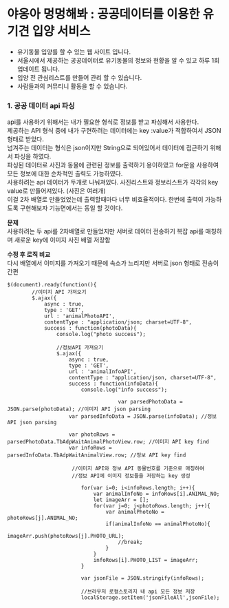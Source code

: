 야옹아 멍멍해봐 : 공공데이터를 이용한 유기견 입양 서비스
===========================================
* 유기동물 입양를 할 수 있는 웹 사이트 입니다.    
* 서울시에서 제공하는 공공데이터로 유기동물의 정보와 현황을 알 수 있고 하루 1회 업데이트 됩니다.    
* 입양 전 관심리스트를 만들어 관리 할 수 있습니다.    
* 사람들과의 커뮤티니 활동을 할  수 있습니다.    
### 1. 공공 데이터 api 파싱    
api를 사용하기 위해서는 내가 필요한 형식로 정보를 받고 파싱해서 사용한다.    
제공하는 API 형식 중에 내가 구현하려는 데이터에는 key :value가 적합하여서  JSON형태로 받았다.     
넘겨주는 데이터는 형식은 json이지만 String으로 되어있어서 데이터에 접근하기 위해서 파싱을 하였다.     
파싱된 데이터로 사진과 동물에 관련된 정보를 출력하기 용이하였고 for문을 사용하여 모든 정보에 대한 순차적인 출력도 가능하였다.      
사용하려는 api 데이터가 두개로 나눠져있다. 사진리스트와 정보리스트가 각각의 key value로 만들어져있다. (사진은 여러개)      
이걸 2차 배열로 만들었었는데 출력할때마다 너무 비효율적이다. 한번에 출력이 가능하도록 구현해보자 기능면에서는 동일 할 것이다. 

**문제**     
사용하려는 두 api를 2차배열로 만들었지만 서버로 데이터 전송하기 복잡
api를 매칭하며 새로운 key에 이미지 사진 배열 저장함


**수정 후 로직 비교**    
다시 배열에서 이미지를 가져오기 때문에 속소가 느리지만
서버로 json 형태로 전송이 간편

```
$(document).ready(function(){
		//이미지 API 가져오기
		$.ajax({
			async : true,
			type : 'GET',
			url : 'animalPhotoAPI',
			contentType : "application/json; charset=UTF-8",
			success : function(photoData){
				console.log("photo success");
				
				//정보API 가져오기
				$.ajax({
					async : true,
	                type : 'GET',
	                url : 'animalInfoAPI',
	                contentType : "application/json, charset=UTF-8",
	                success : function(infoData){
	                    console.log("info success");
	                    
									var parsedPhotoData = JSON.parse(photoData); //이미지 API json parsing
	                var parsedInfoData = JSON.parse(infoData); //정보 API json parsing
	
	                var photoRows = parsedPhotoData.TbAdpWaitAnimalPhotoView.row; //이미지 API key find
	                var infoRows = parsedInfoData.TbAdpWaitAnimalView.row; //정보 API key find
	
	                 //이미지 API와 정보 API 동물번호를 기준으로 매칭하여 
	                 //정보 API에 이미지 정보들을 저장하는 key 생성

	                    for(var i=0; i<infoRows.length; i++){
	                        var animalInfoNo = infoRows[i].ANIMAL_NO;
	                        let imageArr = [];
	                        for(var j=0; j<photoRows.length; j++){
	                            var animalPhotoNo = photoRows[j].ANIMAL_NO;
	                            if(animalInfoNo == animalPhotoNo){
	                                imageArr.push(photoRows[j].PHOTO_URL);
	                                //break;
	                            }
	                        }
	                        infoRows[i].PHOTO_LIST = imageArr;
	                    }
	                    
	                    var jsonFile = JSON.stringify(infoRows);
	                   
	                    //브라우저 로컬스토리지 내 api 모든 정보 저장
	                    localStorage.setItem('jsonFileAll',jsonFile);
```
